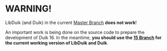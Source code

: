 WARNING!
======

LibDuik (and Duik) in the current [Master Branch](https://github.com/Rainbox-dev/Duik/tree/master) __does not work__!

An important work is being done on the source code to prepare the development of Duik 16. In the meantime, __you should use the [15 Branch](https://github.com/Rainbox-dev/Duik/tree/15) for the current working version of LibDuik and Duik__.
